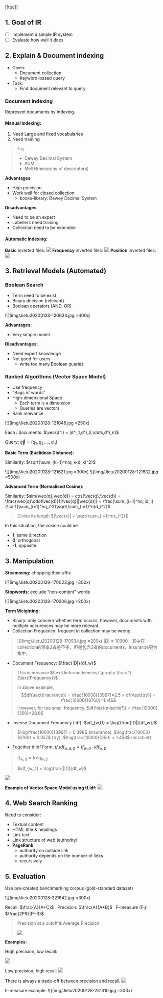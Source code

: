 [[toc]]
## 1. Goal of IR
* [ ] Implement a simple IR system
* [ ] Evaluate how well it does
## 2. Explain & Document indexing
* Given:
  - Document collection
  - Keyword-based query
* Task:
  - Find document relevant to query

### Document Indexing
Represent documents by indexing.
#### Manual Indexing:
1. Need Large and fixed vocabularies
2. Need training

> E.g.
> * Dewey Decimal System
> * ACM
> * MeSH(hierarchy of descriptors)

**Advantages**
* High precision
* Work well for closed collection
  - books-library: Dewey Decimal System

**Disadvantages**
* Need to be an expert
* Labellers need training
* Collection need to be extended

#### Automatic Indexing:
**Basic** inverted files:
![](img/Jietu20200128-115331.jpg)
**Frequency** inverted files:
![](img/Jietu20200128-115346.jpg)
**Position** inverted files:
![](img/IMG_0362.jpg)

## 3. Retrieval Models (Automated)
### Boolean Search
* Term need to be exist
* Binary decision (relevant)
* Boolean operators (AND, OR)

![](img/Jietu20200128-120634.jpg =400x)

**Advantages:**
* Very simple model

**Disadvantages:**
* Need expert knowledge
* Not good for users
  - write too many Boolean queries

### Ranked Algorithms (Vector Space Model)
* Use frequency
* "Bags of words"
* High-dimensional Space
  - Each term is a dimension
  - Queries are vectors
* Rank relevance

![](img/Jietu20200128-121048.jpg =250x)

Each $i$ documents: $\vec{d^i} = (d^i_1,d^i_2,\dots,d^i_n)$

Query: $\vec{q} = (q_1,q_2,\dots,q_n)$

**Basic Term (Euclidean Distance):**

Similarity: $\sqrt{\sum_{k=1}^n(q_k-d_k)^2}$

![](img/Jietu20200128-121621.jpg =300x)
![](img/Jietu20200128-121632.jpg =500x)

**Advanced Term (Normalised Cosine):**

Similarity: $sim(\vec{q},\vec{d}) = cos(\vec{q},\vec{d}) = \frac{\vec{q}\cdot\vec{d}}{|\vec{q}||\vec{d}|} = \frac{\sum_{i=1}^nq_id_i}{\sqrt{\sum_{i=1}^nq_i^2}\sqrt{\sum_{i=1}^n}d_i^2}$
> Divide its length $|\vec{x}| = \sqrt{\sum_{i=1}^nx_i^2}$

In this situation, the *cosine* could be
* **1**, same direction
* **0**, orthogonal
* **-1**, opposite
## 3. Manipulation
**Steamming:** chopping their affix

![](img/Jietu20200128-170023.jpg =300x)

**Stopwords:** exclude "non-content" words

![](img/Jietu20200128-170206.jpg =200x)

**Term Weighting:**
* Binary: only concern whether term occurs, however, documents with multiple occurences may be more relevant.
* Collection Frequency: frequent in collection may be wrong.
> ![](img/Jietu20200128-170934.jpg =200x)
> $|D|=10000$，其中在collection的频率2者差不多，但是包含2者的documents，insurance更为集中。

* Document Frequency: $\frac{|D|}{df_w}$
> This is because $\text{Imformativeness} \propto \frac{1}{\text{Frequency}}$
>
> In above example,
> $$df(\text{insurance}) = \frac{10000}{3997}=2.5 > df(\text{try}) = \frac{10000}{8760}=1.14$$
> However, for too small frequency, $df(\text{mischief}) = \frac{10000}{350}=28.6$
* Inverse Document Frequency (idf): $idf_{w,D} = \log{\frac{|D|}{df_w}}$
> $\log\frac{10000}{3997} = 0.398$ (insurance), $\log\frac{10000}{8760} = 0.057$ (try), $\log\frac{10000}{350} = 1.456$ (mischief)
* Together tf.idf Form: $tf.idf_{w,d,D} = tf_{w,d}\cdot idf_{w,D}$
> $tf_{w,d} = \text{freq}_{w,d}$
>
> $idf_{w,D} = \log\frac{|D|}{df_w}$
>
![](img/Jietu20200128-173354.jpg)

**Example of Vector Space Model using tf.idf:**
![](img/Jietu20200128-181942.jpg)

## 4. Web Search Ranking
Need to consider:
* Textual content
* HTML title & headings
* Link text
* Link structure of web (authority)
* **PageRank**
  - authority on outside link
  - authority depends on the number of links
  - recursively
## 5. Evaluation
Use pre-created benchmarking corpus (gold-standard dataset)

![](img/Jietu20200128-221842.jpg =300x)

Recall: $\frac{A}{A+C}$&nbsp;&nbsp;
Precision: $\frac{A}{A+B}$&nbsp;&nbsp;
F-measure ($\text{F}_1$): $\frac{2PR}{P+R}$

> Precision at a cutoff & Average Precision
>
> ![](img/Jietu20200128-231754.jpg)

**Examples:**

High precision, low recall:

![](img/Jietu20200128-222037.jpg)

Low precision, high recal:
![](img/Jietu20200128-222230.jpg)

There is always a trade-off between precision and recall.
![](img/Jietu20200128-222347.jpg)

F-measure example:
![](img/Jietu20200128-231310.jpg =300x)
